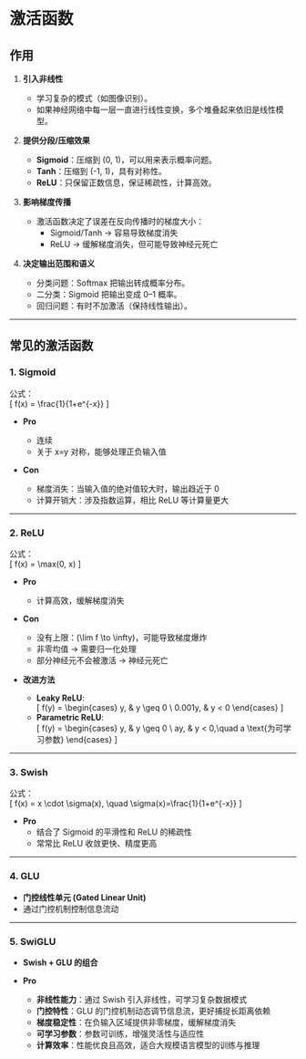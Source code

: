 # 激活函数

## 作用
1. **引入非线性**  
   - 学习复杂的模式（如图像识别）。  
   - 如果神经网络中每一层一直进行线性变换，多个堆叠起来依旧是线性模型。  

2. **提供分段/压缩效果**  
   - **Sigmoid**：压缩到 (0, 1)，可以用来表示概率问题。  
   - **Tanh**：压缩到 (-1, 1)，具有对称性。  
   - **ReLU**：只保留正数信息，保证稀疏性，计算高效。  

3. **影响梯度传播**  
   - 激活函数决定了误差在反向传播时的梯度大小：  
     - Sigmoid/Tanh → 容易导致梯度消失  
     - ReLU → 缓解梯度消失，但可能导致神经元死亡  

4. **决定输出范围和语义**  
   - 分类问题：Softmax 把输出转成概率分布。  
   - 二分类：Sigmoid 把输出变成 0–1 概率。  
   - 回归问题：有时不加激活（保持线性输出）。  

---

## 常见的激活函数

### 1. Sigmoid
公式：  
\[
f(x) = \frac{1}{1+e^{-x}}
\]

- **Pro**  
  - 连续  
  - 关于 x=y 对称，能够处理正负输入值  

- **Con**  
  - 梯度消失：当输入值的绝对值较大时，输出趋近于 0  
  - 计算开销大：涉及指数运算，相比 ReLU 等计算量更大  

---

### 2. ReLU
公式：  
\[
f(x) = \max(0, x)
\]

- **Pro**  
  - 计算高效，缓解梯度消失  

- **Con**  
  - 没有上限：\(\lim f \to \infty\)，可能导致梯度爆炸  
  - 非零均值 → 需要归一化处理  
  - 部分神经元不会被激活 → 神经元死亡  

- **改进方法**  
  - **Leaky ReLU**:  
    \[
    f(y) = 
    \begin{cases}
    y, & y \geq 0 \\ 
    0.001y, & y < 0
    \end{cases}
    \]  
  - **Parametric ReLU**:  
    \[
    f(y) = 
    \begin{cases}
    y, & y \geq 0 \\ 
    ay, & y < 0,\quad a \text{为可学习参数}
    \end{cases}
    \]  

---

### 3. Swish
公式：  
\[
f(x) = x \cdot \sigma(x), \quad \sigma(x)=\frac{1}{1+e^{-x}}
\]

- **Pro**  
  - 结合了 Sigmoid 的平滑性和 ReLU 的稀疏性  
  - 常常比 ReLU 收敛更快、精度更高  

---

### 4. GLU
- **门控线性单元 (Gated Linear Unit)**  
- 通过门控机制控制信息流动  

---

### 5. SwiGLU
- **Swish + GLU 的组合**

- **Pro**  
  - **非线性能力**：通过 Swish 引入非线性，可学习复杂数据模式  
  - **门控特性**：GLU 的门控机制动态调节信息流，更好捕捉长距离依赖  
  - **梯度稳定性**：在负输入区域提供非零梯度，缓解梯度消失  
  - **可学习参数**：参数可训练，增强灵活性与适应性  
  - **计算效率**：性能优良且高效，适合大规模语言模型的训练与推理  
